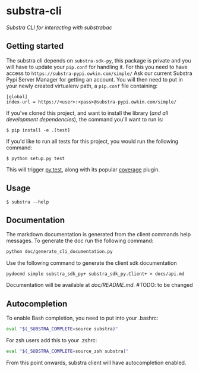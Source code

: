 substra-cli
===========

*Substra CLI for interacting with substrabac*

Getting started
---------------

The substra cli depends on `substra-sdk-py`, this package is private and you will have to update your `pip.conf` for handling it.
For this you need to have access to `https://substra-pypi.owkin.com/simple/`
Ask our current Substra Pypi Server Manager for getting an account.
You will then need to put in your newly created virtualenv path, a `pip.conf` file containing:
```
[global]
index-url = https://<user>:<pass>@substra-pypi.owkin.com/simple/
```


If you've cloned this project, and want to install the library (*and
all development dependencies*), the command you'll want to run is:

    $ pip install -e .[test]

If you'd like to run all tests for this project, you would run the following command:

    $ python setup.py test

This will trigger [py.test](http://pytest.org/latest/), along with its
popular [coverage](https://pypi.python.org/pypi/pytest-cov) plugin.

Usage
-----

	$ substra --help

Documentation
-------------

The markdown documentation is generated from the client commands help messages.
To generate the doc run the following command:

```bash
python doc/generate_cli_documentation.py
```

Use the following command to generate the client sdk documentation

```pydocmd simple substra_sdk_py+ substra_sdk_py.Client+ > docs/api.md```

Documentation will be available at *doc/README.md*. #TODO: to be changed

Autocompletion
--------------

To enable Bash completion, you need to put into your .bashrc:

```bash
eval "$(_SUBSTRA_COMPLETE=source substra)"
```

For zsh users add this to your .zshrc:

```bash
eval "$(_SUBSTRA_COMPLETE=source_zsh substra)"
```

From this point onwards, substra client will have autocompletion enabled.
